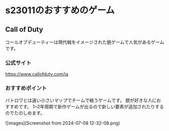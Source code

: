 # s23011のおすすめのゲーム

## Call of Duty 
コールオブデューティーは現代戦をイメージされた銃ゲームで人気があるゲームです。

### 公式サイト
<https://www.callofduty.com/ja>

### おすすめポイント
バトロワとは違い小さいマップでチームで戦うゲームです。
銃が好きな人におすすめです。
1~2年周期で新作ゲームが出るので新しい要素が追加されたりするのでたのしめます。

![images](Screenshot from 2024-07-08 12-32-08.png)
